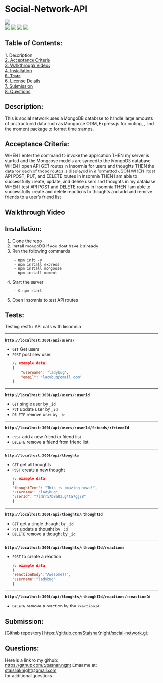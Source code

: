 # Social-Network-API

![](https://img.shields.io/badge/Created%20by-Victor%20Cesar%20Lopez-blue?style=for-the-badge)  
![](https://img.shields.io/badge/Database-MongoDB-yellow?style=flat-square&logo=mongoDB)  ![](https://img.shields.io/badge/npm%20package-express-orange?style=flat-square&logo=npm) ![](https://img.shields.io/badge/npm%20package-mongoose-cyan?style=flat-square&logo=npm) ![](https://img.shields.io/badge/npm%20package-moment-%3CCOLOR%3E?style=flat-square&logo=npm)
 ## Table of Contents:  
[1. Description](#Description)  
[2. Acceptance Criteria](#Acceptance-Criteria)  
[3. Walkthrough Videos](#Walkthrough-Videos)  
[4. Installation](#Installation)  
[5. Tests](#Tests)  
[6. License Details](#License-Details)  
[7. Submission](#Submission)   
[8. Questions](#Questions)  
## Description:
This is social network  uses a MongoDB database to handle large amounts of unstructured data such as Mongoose ODM, Express.js for routing, , and the moment package to format time stamps.

## Acceptance Criteria:
WHEN I enter the command to invoke the application
THEN my server is started and the Mongoose models are synced to the MongoDB database
WHEN I open API GET routes in Insomnia for users and thoughts
THEN the data for each of these routes is displayed in a formatted JSON
WHEN I test API POST, PUT, and DELETE routes in Insomnia
THEN I am able to successfully create, update, and delete users and thoughts in my database
WHEN I test API POST and DELETE routes in Insomnia
THEN I am able to successfully create and delete reactions to thoughts and add and remove friends to a user’s friend list

## Walkthrough Video
  

## Installation: 
1. Clone the repo 
2. Install mongoDB if you dont have it already
3. Run the following commands
```
    - npm init -y
    - npm install express
    - npm install mongoose
    - npm install moment
```
4. Start the server
```
    - $ npm start
```
5. Open Insomnia to test API routes

## Tests:  

Testing restful API calls with Insomnia   

---
**`http://localhost:3001/api/users/`**
* `GET` Get users
* `POST` post new user:
    ```json
    // example data
    {
        "username": "ladybug",
        "email": "ladybug@gmail.com"
    }
    ```
---
**`http://localhost:3001/api/users/:userid`**
* `GET` single user by `_id` 
* `PUT` update user by  `_id`
* `DELETE` remove user by `_id`
---
**`http://localhost:3001/api/users/:userId/friends/:friendId`**
* `POST` add a new friend to friend list
* `DELETE` remove a friend from friend list
---
**`http://localhost:3001/api/thoughts`** 
* `GET` get all thoughts
* `POST` create a new thought
    ```json
    // example data
    {
    "thoughtText": "This is amazing news!",
    "username": "ladybug",
    "userId": "7ldrr57b8a03ug4ta7gjr8"
    }
    ```
---
**`http://localhost:3001/api/thoughts/:thoughtId`**
* `GET` get a single thought by  `_id`
* `PUT` update a thought by `_id`
* `DELETE` remove a thought by `_id`
---

**`http://localhost:3001/api/thoughts/:thoughtId/reactions`**

* `POST` to create a reaction 
    ```json
    // example data
    {
    "reactionBody":"Awesome!!",
    "username":"ladybug"
    }
    ```
---
**`http://localhost:3001/api/thoughts/:thoughtId/reactions/:reactionId`**
* `DELETE` remove a reaction by the `reactionId` 


## Submission:
 [Github repository] https://github.com/StaishaKnight/social-network.git
 
## Questions:
 Here is a link to my github:  
  https://github.com/StaishaKnight
 Email me at:  
staishaknight@gmail.com  
for additional questions

